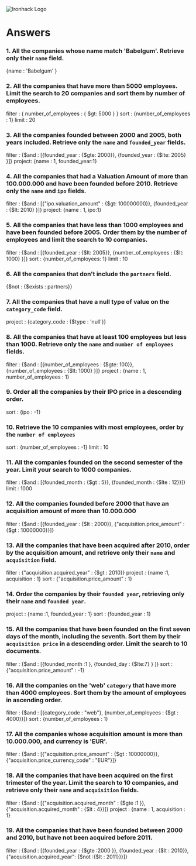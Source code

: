 ![Ironhack Logo](https://i.imgur.com/1QgrNNw.png)

# Answers

### 1. All the companies whose name match 'Babelgum'. Retrieve only their `name` field.

<!-- Your Code Goes Here -->
{name : 'Babelgum' }

### 2. All the companies that have more than 5000 employees. Limit the search to 20 companies and sort them by **number of employees**.

<!-- Your Code Goes Here -->
filter : { number_of_employees : { $gt: 5000 } }
sort : {number_of_employees : 1}
limit : 20

### 3. All the companies founded between 2000 and 2005, both years included. Retrieve only the `name` and `founded_year` fields.

<!-- Your Code Goes Here -->
filter : {$and : [{founded_year : {$gte: 2000}}, {founded_year : {$lte: 2005} }]}
project: {name : 1, founded_year:1}

### 4. All the companies that had a Valuation Amount of more than 100.000.000 and have been founded before 2010. Retrieve only the `name` and `ipo` fields.

<!-- Your Code Goes Here -->
filter : {$and : [{"ipo.valuation_amount" : {$gt: 100000000}}, {founded_year : {$lt: 2010} }]}
project: {name : 1, ipo:1}

### 5. All the companies that have less than 1000 employees and have been founded before 2005. Order them by the number of employees and limit the search to 10 companies.

<!-- Your Code Goes Here -->
filter : {$and : [{founded_year : {$lt: 2005}}, {number_of_employees : {$lt: 1000} }]}
sort : {number_of_employees: 1}
limit : 10

### 6. All the companies that don't include the `partners` field.

<!-- Your Code Goes Here -->
{$not : {$exists : partners}}

### 7. All the companies that have a null type of value on the `category_code` field.

<!-- Your Code Goes Here -->
project : {category_code : {$type : 'null'}}


### 8. All the companies that have at least 100 employees but less than 1000. Retrieve only the `name` and `number of employees` fields.

<!-- Your Code Goes Here -->
filter : {$and : [{number_of_employees : {$gte: 100}}, {number_of_employees : {$lt: 1000} }]}
project : {name : 1, number_of_employees : 1}

### 9. Order all the companies by their IPO price in a descending order.

<!-- Your Code Goes Here -->
sort : {ipo : -1}

### 10. Retrieve the 10 companies with most employees, order by the `number of employees`

<!-- Your Code Goes Here -->
sort : {number_of_employees : -1}
limit : 10


### 11. All the companies founded on the second semester of the year. Limit your search to 1000 companies.

<!-- Your Code Goes Here -->
filter : {$and : [{founded_month : {$gt : 5}}, {founded_month : {$lte : 12}}]}
limit : 1000

### 12. All the companies founded before 2000 that have an acquisition amount of more than 10.000.000

<!-- Your Code Goes Here -->
filter : {$and : [{founded_year : {$lt : 2000}}, {"acquisition.price_amount" : {$gt : 10000000}}]}

### 13. All the companies that have been acquired after 2010, order by the acquisition amount, and retrieve only their `name` and `acquisition` field.

<!-- Your Code Goes Here -->
filter : {"acquisition.acquired_year" : {$gt : 2010}}
project : {name :1, acquisition : 1}
sort : {"acquisition.price_amount" : 1}

### 14. Order the companies by their `founded year`, retrieving only their `name` and `founded year`.

<!-- Your Code Goes Here -->
project : {name :1, founded_year : 1}
sort : {founded_year : 1}

### 15. All the companies that have been founded on the first seven days of the month, including the seventh. Sort them by their `acquisition price` in a descending order. Limit the search to 10 documents.

<!-- Your Code Goes Here -->
filter : {$and : [{founded_month :1 }, {founded_day : {$lte:7} } ]}
sort : {"acquisition.price_amount" : -1}


### 16. All the companies on the 'web' `category` that have more than 4000 employees. Sort them by the amount of employees in ascending order.

<!-- Your Code Goes Here -->
filter : {$and : [{category_code : "web"}, {number_of_employees : {$gt : 4000}}]}
sort : {number_of_employees : 1}

### 17. All the companies whose acquisition amount is more than 10.000.000, and currency is 'EUR'.

<!-- Your Code Goes Here -->
filter : {$and : [{"acquisition.price_amount" : {$gt : 10000000}}, {"acquisition.price_currency_code" : "EUR"}]}


### 18. All the companies that have been acquired on the first trimester of the year. Limit the search to 10 companies, and retrieve only their `name` and `acquisition` fields.

<!-- Your Code Goes Here -->
filter : {$and : [{"acquisition.acquired_month" : {$gte :1 }}, {"acquisition.acquired_month" : {$lt : 4}}]}
project : {name : 1, acquisition : 1}

### 19. All the companies that have been founded between 2000 and 2010, but have not been acquired before 2011.

<!-- Your Code Goes Here -->
filter : {$and : [{founded_year : {$gte :2000 }}, {founded_year : {$lt : 2010}}, {"acquisition.acquired_year": {$not :{$lt : 2011}}}]}